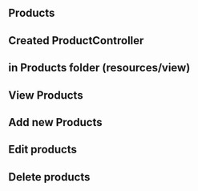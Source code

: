 ## Products

## Created ProductController

## in Products folder (resources/view)
## View Products
## Add new Products
## Edit products
## Delete products
